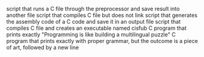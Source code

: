 script that runs a C file through the preprocessor and save result into another file
script that compiles C file but does not link
script that generates the assembly code of a C code and save it in an output file
script that compiles C file and creates an executable named cisfub
C program that prints exactly "Programming is like building a multilingual puzzle"
C program that prints exactly with proper grammar, but the outcome is a piece of art, followed by a new line
